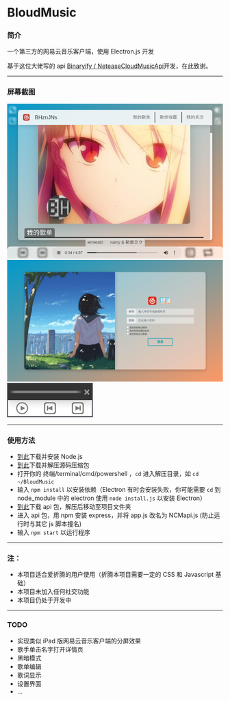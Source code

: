 <h1>BloudMusic</h1>
<h3>简介</h3>
<p>一个第三方的网易云音乐客户端，使用 Electron.js 开发</p>
<p>基于这位大佬写的 api <a href="https://github.com/Binaryify/NeteaseCloudMusicApi">Binaryify / NeteaseCloudMusicApi</a>开发，在此致谢。</p>
<hr />
<h3>屏幕截图</h3>
<img src="imgs/screenshots/main.png"/>
<img src="imgs/screenshots/login.png"/>
<img src="imgs/screenshots/play_widget.png"/>
<hr />
<h3>使用方法</h3>
<ul>
  <li><a href="https://nodejs.org/en/download/">到此</a>下载并安装 Node.js</li>
  <li><a href="https://github.com/BHznJNs/BloudMusic/releases/">到此</a>下载并解压源码压缩包</li>
  <li>打开你的 终端/terminal/cmd/powershell ，<code>cd</code> 进入解压目录，如 <code>cd ~/BloudMusic</code> </li>
  <li>输入 <code>npm install</code> 以安装依赖（Electron 有时会安装失败，你可能需要 <code>cd</code> 到 node_module 中的 electron 使用 <code>node install.js</code> 以安装 Electron）</li>
  <li><a href="https://github.com/Binaryify/NeteaseCloudMusicApi">到此</a>下载 api 包，解压后移动至项目文件夹</li>
  <li>进入 api 包，用 npm 安装 express，并将 app.js 改名为 NCMapi.js (防止运行时与其它 js 脚本撞名)</li>
  <li>输入 <code>npm start</code> 以运行程序</li>
</ul>
<hr />
<h3>注：</h3>
<ul>
  <li>本项目适合爱折腾的用户使用（折腾本项目需要一定的 CSS 和 Javascript 基础）</li>
  <li>本项目未加入任何社交功能</li>
  <li>本项目仍处于开发中</li>
</ul>
<hr />
<h3>TODO</h3>
<ul>
  <li>实现类似 iPad 版网易云音乐客户端的分屏效果</li>
  <li>歌手单击名字打开详情页</li>
  <li>黑暗模式</li>
  <li>歌单编辑</li>
  <li>歌词显示</li>
  <li>设置界面</li>
  <li>...</li>
</ul>
